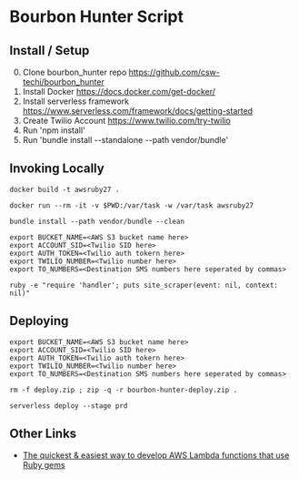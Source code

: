 # Bourbon Hunter Script

## Install / Setup

0. Clone bourbon_hunter repo https://github.com/csw-techi/bourbon_hunter
1. Install Docker https://docs.docker.com/get-docker/
2. Install serverless framework https://www.serverless.com/framework/docs/getting-started
3. Create Twilio Account https://www.twilio.com/try-twilio
3. Run 'npm install'
4. Run 'bundle install --standalone --path vendor/bundle'
    <!--Maybe just 'bundle install' ??  -->


## Invoking Locally

    docker build -t awsruby27 .
    
    docker run --rm -it -v $PWD:/var/task -w /var/task awsruby27
    
    bundle install --path vendor/bundle --clean
    
    export BUCKET_NAME=<AWS S3 bucket name here>
    export ACCOUNT_SID=<Twilio SID here>
    export AUTH_TOKEN=<Twilio auth tokern here>
    export TWILIO_NUMBER=<Twilio number here>
    export TO_NUMBERS=<Destination SMS numbers here seperated by commas>

    ruby -e "require 'handler'; puts site_scraper(event: nil, context: nil)"

## Deploying

    export BUCKET_NAME=<AWS S3 bucket name here>
    export ACCOUNT_SID=<Twilio SID here>
    export AUTH_TOKEN=<Twilio auth tokern here>
    export TWILIO_NUMBER=<Twilio number here>
    export TO_NUMBERS=<Destination SMS numbers here seperated by commas>

    rm -f deploy.zip ; zip -q -r bourbon-hunter-deploy.zip .

    serverless deploy --stage prd

## Other Links

-  [The quickest & easiest way to develop AWS Lambda functions that use Ruby gems](https://blog.pardner.com/2021/03/the-quickest-easiest-way-to-develop-aws-lambda-functions-that-use-ruby-gems/)